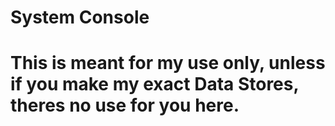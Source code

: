 # System Console

# This is meant for my use only, unless if you make my exact Data Stores, theres no use for you here.
